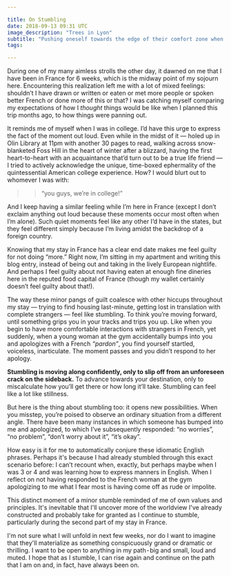 ```yaml
---

title: On Stumbling
date: 2018-09-13 09:31 UTC
image_description: "Trees in Lyon"
subtitle: "Pushing oneself towards the edge of their comfort zone when learning a new language in a foreign country"
tags: 

---
```



During one of my many aimless strolls the other day, it dawned on me that I
have been in France for 6 weeks, which is the midway point of my sojourn here.
Encountering this realization left me with a lot of mixed feelings: shouldn’t I
have drawn or written or eaten or met more people or spoken better French or
done more of this or that? I was catching myself comparing my expectations of
how I *thought* things would be like when I planned this trip months ago, to
how things were panning out.

It reminds me of myself when I was in college. I’d have this urge to express
the fact of the moment out loud. Even while in the midst of it — holed up in
Olin Library at 11pm with another 30 pages to read, walking across
snow-blanketed Foss Hill in the heart of winter after a blizzard, having the
first heart-to-heart with an acquaintance that’d turn out to be a true life
friend — I tried to actively acknowledge the unique, time-boxed ephermality of
the quintessential American college experience. How? I would blurt out to
whomever I was with:

>> “you guys, we’re in college!” 

And I keep having a similar feeling while I’m here in France (except I don’t
exclaim anything out loud because these moments occur most often when I’m
alone). Such quiet moments feel like any other I’d have in the states, but they
feel different simply because I’m living amidst the backdrop of a foreign
country.

Knowing that my stay in France has a clear end date makes me feel guilty for
not doing “more.” Right now, I’m sitting in my apartment and writing this blog
entry, instead of being out and taking in the lively European nightlife. And
perhaps I feel guilty about not having eaten at enough fine dineries here in
the reputed food capital of France (though my wallet certainly
doesn’t feel guilty about that!).

The way these minor pangs of guilt coalesce with other hiccups throughout my
stay — trying to find housing last-minute, getting lost in translation with
complete strangers — feel like stumbling. To think you’re moving forward, until
something grips you in your tracks and trips you up. Like when you begin to have more comfortable
interactions with strangers in French, yet suddenly, when a young woman at the
gym accidentally bumps into you and apologizes with a French *“pardon”*,  you
find yourself startled, voiceless, inarticulate. The moment passes and you
didn’t respond to her apology.

**Stumbling is moving along confidently, only to slip off from an unforeseen
crack on the sideback.** To advance towards your destination, only to
miscalculate how you’ll get there or how long it’ll take. Stumbling can feel
like a lot like stillness.

But here is the thing about stumbling too: it opens new possibilities. When you
misstep, you’re poised to observe an ordinary situation from a different angle.
There have been many instances in which someone has bumped into me and apologized, to
which I’ve subsequently responded: “no worries”, “no problem”, “don’t worry
about it”, “it’s okay”.

How easy is it for me to automatically conjure these idiomatic English phrases.
Perhaps it's because I had already stumbled through this exact scenario before: I
can’t recount when, exactly, but perhaps maybe when I was 3 or 4 and was
learning how to express manners in English. When I reflect on not having
responded to the French woman at the gym apologizing to me what I fear most is
having come off as rude or impolite.

This distinct moment of a minor stumble reminded of me of own values and
principles. It's inevitable that I'll uncover more of the worldview I've
already constructed and probably take for granted as I continue to stumble,
particularly during the second part of my stay in France.

I'm not sure what I will unfold in next few weeks, nor do I want to imagine
that they'll materialize as something conspicuously grand or dramatic or
thrilling. I want to be open to anything in my path - big and small, loud and
muted. I hope that as I stumble, I can rise again and continue on the path that
I am on and, in fact, have always been on.
